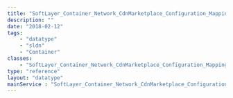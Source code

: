 ```yaml
---
title: "SoftLayer_Container_Network_CdnMarketplace_Configuration_Mapping"
description: ""
date: "2018-02-12"
tags:
    - "datatype"
    - "sldn"
    - "Container"
classes:
    - "SoftLayer_Container_Network_CdnMarketplace_Configuration_Mapping"
type: "reference"
layout: "datatype"
mainService : "SoftLayer_Container_Network_CdnMarketplace_Configuration_Mapping"
---
```

